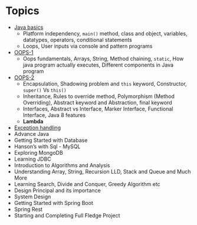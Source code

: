 # Topics
- [Java basics](basics1/readme.md)
  - Platform independency, `main()` method, class and object, variables, datatypes, operators, conditional statements
  - Loops, User inputs via console and pattern programs
- [OOPS-1](basics2/readme.md)
  - Oops fundamentals, Arrays, String, Method chaining, `static`, How java program actually executes, Different components in Java program
- [OOPS-2](basics3/readme.md)
  - Encapsulation, Shadowing problem and `this` keyword, Constructor, `super()` Vs `this()` 
  - Inheritance, Rules to override method, Polymorphism (Method Overriding), Abstract keyword and Abstraction, final keyword
  - Interfaces, Abstract vs Interface, Marker Interface, Functional Interface, Java 8 features
  - **Lambda**
- [Exception handling](basics4/readme.md)
- Advance Java
- Getting Started with Database
- Hanson’s with Sql - MySQL
- Exploring MongoDB
- Learning JDBC
- Introduction to Algorithms and Analysis
- Understanding Array, String, Recursion LLD, Stack and Queue and Much More
- Learning Search, Divide and Conquer, Greedy Algorithm etc
- Design Principal and its importance
- System Design
- Getting Started with Spring Boot
- Spring Rest
- Starting and Completing Full Fledge Project

